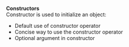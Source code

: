 **Constructors**   
Constructor is used to initialize an object:     
- Default use of constructor operator
- Concise way to use the constructor operator
- Optional argument in constructor  

